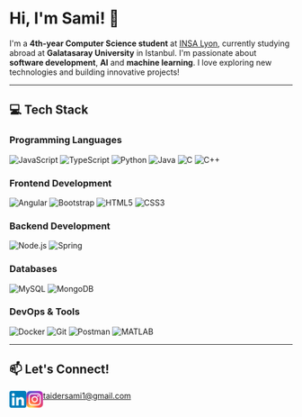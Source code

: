 # Hi, I'm Sami! 👋

I'm a **4th-year Computer Science student** at [INSA Lyon](https://www.insa-lyon.fr), currently studying abroad at **Galatasaray University** in Istanbul. I'm passionate about **software development**, **AI** and **machine learning**. I love exploring new technologies and building innovative projects!

---

## 💻 Tech Stack

### Programming Languages
![JavaScript](https://img.shields.io/badge/-JavaScript-F7DF1E?style=flat&logo=javascript&logoColor=black)
![TypeScript](https://img.shields.io/badge/-TypeScript-007ACC?style=flat&logo=typescript&logoColor=white)
![Python](https://img.shields.io/badge/-Python-3776AB?style=flat&logo=python&logoColor=white)
![Java](https://img.shields.io/badge/-Java-007396?style=flat&logo=java&logoColor=white)
![C](https://img.shields.io/badge/-C-A8B9CC?style=flat&logo=c&logoColor=white)
![C++](https://img.shields.io/badge/-C++-00599C?style=flat&logo=cplusplus&logoColor=white)

### Frontend Development
![Angular](https://img.shields.io/badge/-Angular-DD0031?style=flat&logo=angular&logoColor=white)
![Bootstrap](https://img.shields.io/badge/-Bootstrap-563D7C?style=flat&logo=bootstrap&logoColor=white)
![HTML5](https://img.shields.io/badge/-HTML5-E34F26?style=flat&logo=html5&logoColor=white)
![CSS3](https://img.shields.io/badge/-CSS3-1572B6?style=flat&logo=css3&logoColor=white)

### Backend Development
![Node.js](https://img.shields.io/badge/-Node.js-339933?style=flat&logo=node.js&logoColor=white)
![Spring](https://img.shields.io/badge/-Spring-6DB33F?style=flat&logo=spring&logoColor=white)

### Databases
![MySQL](https://img.shields.io/badge/-MySQL-4479A1?style=flat&logo=mysql&logoColor=white)
![MongoDB](https://img.shields.io/badge/-MongoDB-47A248?style=flat&logo=mongodb&logoColor=white)

### DevOps & Tools
![Docker](https://img.shields.io/badge/-Docker-2496ED?style=flat&logo=docker&logoColor=white)
![Git](https://img.shields.io/badge/-Git-F05032?style=flat&logo=git&logoColor=white)
![Postman](https://img.shields.io/badge/-Postman-FF6C37?style=flat&logo=postman&logoColor=white)
![MATLAB](https://img.shields.io/badge/-MATLAB-0076A8?style=flat&logo=mathworks&logoColor=white)

---

## 📫 Let's Connect!

<a href="https://www.linkedin.com/in/sami-taider-b69333231/"><img align="left" src="https://github.com/Samsam19191/Samsam19191/blob/main/images/linkedIn.svg" alt="Sami Taider | LinkedIn" height="30px"/></a>
<a href="https://www.instagram.com/____samyy__/"><img align="left" src="https://github.com/Samsam19191/Samsam19191/blob/main/images/instagram.svg" alt="@____samyy__" height="30px"/></a>
taidersami1@gmail.com
